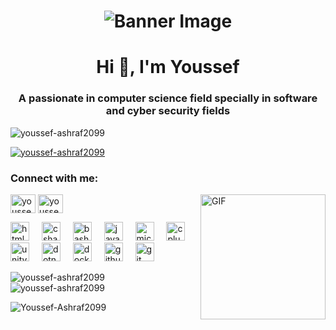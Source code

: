 <h1 align="center">
  <img src="https://media3.giphy.com/media/v1.Y2lkPTc5MGI3NjExaTk3d2t4M2QwdzcydDUybTBicmdmc3A3OHdjamR5d2llNG1sZmlxdSZlcD12MV9pbnRlcm5hbF9naWZfYnlfaWQmY3Q9Zw/qgQUggAC3Pfv687qPC/giphy.webp" alt="Banner Image">
</h1>

<h1 align="center">Hi 👋, I'm Youssef</h1>
<h3 align="center">A passionate in computer science field specially in software and cyber security fields</h3>

<p align="left"> <img src="https://komarev.com/ghpvc/?username=youssef-ashraf2099&label=Profile%20views&color=0e75b6&style=flat" alt="youssef-ashraf2099" /> </p>

<p align="left"> <a href="https://github.com/ryo-ma/github-profile-trophy"><img src="https://github-profile-trophy.vercel.app/?username=youssef-ashraf2099" alt="youssef-ashraf2099" /></a> </p>

<h3 align="left">Connect with me:</h3>
<p align="left">
  <a href="https://linkedin.com/in/youssef ashraf" target="blank"><img align="center" src="https://raw.githubusercontent.com/rahuldkjain/github-profile-readme-generator/master/src/images/icons/Social/linked-in-alt.svg" alt="youssef ashraf" height="30" width="40" /></a>
  <a href="https://instagram.com/youssef2099x" target="blank"><img align="center" src="https://raw.githubusercontent.com/rahuldkjain/github-profile-readme-generator/master/src/images/icons/Social/instagram.svg" alt="youssef2099x" height="30" width="40" /></a>
  <a href="https://media3.giphy.com/media/v1.Y2lkPTc5MGI3NjExZnJieWZqZjE2d3p5YTE0Z2w0enUyNHNoMGpzbnc5bW5nNjdmMTh6eSZlcD12MV9pbnRlcm5hbF9naWZfYnlfaWQmY3Q9Zw/SWoSkN6DxTszqIKEqv/giphy.webp" target="blank" style="float: right;"><img align="right" src="https://media3.giphy.com/media/v1.Y2lkPTc5MGI3NjExZnJieWZqZjE2d3p5YTE0Z2w0enUyNHNoMGpzbnc5bW5nNjdmMTh6eSZlcD12MV9pbnRlcm5hbF9naWZfYnlfaWQmY3Q9Zw/SWoSkN6DxTszqIKEqv/giphy.webp" alt="GIF" height="200" width="200" /></a>
</p>

<div align="left">
  <img src="https://cdn.jsdelivr.net/gh/devicons/devicon/icons/html5/html5-original.svg" height="30" alt="html5 logo"  />
  <img width="12" />
  <img src="https://cdn.jsdelivr.net/gh/devicons/devicon/icons/csharp/csharp-original.svg" height="30" alt="csharp logo"  />
  <img width="12" />
  <img src="https://cdn.jsdelivr.net/gh/devicons/devicon/icons/bash/bash-original.svg" height="30" alt="bash logo"  />
  <img width="12" />
  <img src="https://cdn.jsdelivr.net/gh/devicons/devicon/icons/java/java-original.svg" height="30" alt="java logo"  />
  <img width="12" />
  <img src="https://cdn.jsdelivr.net/gh/devicons/devicon/icons/microsoftsqlserver/microsoftsqlserver-plain.svg" height="30" alt="microsoftsqlserver logo"  />
  <img width="12" />
  <img src="https://cdn.jsdelivr.net/gh/devicons/devicon/icons/cplusplus/cplusplus-original.svg" height="30" alt="cplusplus logo"  />
  <img width="12" />
  <img src="https://cdn.jsdelivr.net/gh/devicons/devicon/icons/unity/unity-original.svg" height="30" alt="unity logo"  />
  <img width="12" />
  <img src="https://cdn.jsdelivr.net/gh/devicons/devicon/icons/dotnetcore/dotnetcore-original.svg" height="30" alt="dotnetcore logo"  />
  <img width="12" />
  <img src="https://cdn.jsdelivr.net/gh/devicons/devicon/icons/docker/docker-original.svg" height="30" alt="docker logo"  />
  <img width="12" />
  <img src="https://cdn.jsdelivr.net/gh/devicons/devicon/icons/github/github-original.svg" height="30" alt="github logo"  />
  <img width="12" />
  <img src="https://cdn.jsdelivr.net/gh/devicons/devicon/icons/git/git-original.svg" height="30" alt="git logo"  />
</div>


<p><img align="left" src="https://github-readme-stats.vercel.app/api/top-langs?username=youssef-ashraf2099&show_icons=true&locale=en&layout=compact" alt="youssef-ashraf2099" /></p>

<p>&nbsp;<img align="center" src="https://github-readme-stats.vercel.app/api?username=youssef-ashraf2099&show_icons=true&locale=en" alt="youssef-ashraf2099" /></p>

<p><img align="center" src="https://github-readme-streak-stats.herokuapp.com/?user=Youssef-Ashraf2099&" alt="Youssef-Ashraf2099" /></p>
